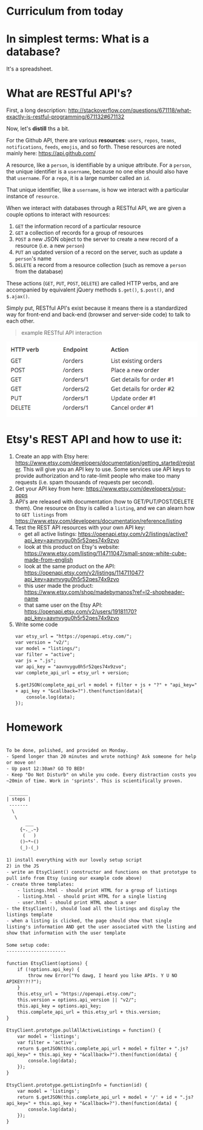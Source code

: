 # Curriculum from today

# In simplest terms: What is a database?

It's a spreadsheet.

# What are RESTful API's?

First, a long description: http://stackoverflow.com/questions/671118/what-exactly-is-restful-programming/671132#671132

Now, let's **distill** ths a bit.

For the Github API, there are various **resources**: `users`, `repos`, `teams`, `notifications`, `feeds`, `emojis`, and so forth. These resources are noted mainly here: https://api.github.com/

A resource, like a `person`, is identifiable by a unique attribute. For a `person`, the unique identifier is a `username`, because no one else should also have that `username`. For a `repo`, it is a large number called an `id`.

That unique identifier, like a `username`, is how we interact with a particular instance of `resource`.

When we interact with databases through a RESTful API, we are given a couple options to interact with resources:

1. `GET` the information record of a particular resource
2. `GET` a collection of records for a group of resources
3. `POST` a new JSON object to the server to create a new record of a resource (i.e. a new `person`)
4. `PUT` an updated version of a record on the server, such as update a `person`'s name
5. `DELETE` a record from a resource collection (such as remove a `person` from the database)

These actions (`GET`, `PUT`, `POST`, `DELETE`) are called HTTP verbs, and are accompanied by equivalent jQuery methods `$.get()`, `$.post()`, and `$.ajax()`.

Simply put, RESTful API's exist because it means there is a standardized way for front-end and back-end (browser and server-side code) to talk to each other.

> example RESTful API interaction

![](./examples/day20/1.png)

# Etsy's REST API and how to use it:

1. Create an app with Etsy here: https://www.etsy.com/developers/documentation/getting_started/register. This will give you an API key to use. Some services use API keys to provide authorization and to rate-limit people who make too many requests (i.e. spam thousands of requests per second).
2. Get your API key from here: https://www.etsy.com/developers/your-apps
3. API's are released with documentation (how to GET/PUT/POST/DELETE them). One resource on Etsy is called a `listing`, and we can alearn how to `GET listings` from https://www.etsy.com/developers/documentation/reference/listing
4. Test the REST API resources with your own API key:
	- get all active listings: https://openapi.etsy.com/v2/listings/active?api_key=aavnvygu0h5r52qes74x9zvo
	- look at this product on Etsy's website: https://www.etsy.com/listing/114711047/small-snow-white-cube-made-from-english
	- look at the same product on the API: https://openapi.etsy.com/v2/listings/114711047?api_key=aavnvygu0h5r52qes74x9zvo
	- this user made the product: https://www.etsy.com/shop/madebymanos?ref=l2-shopheader-name
	- that same user on the Etsy API: https://openapi.etsy.com/v2/users/19181170?api_key=aavnvygu0h5r52qes74x9zvo
5. Write some code
	```
	var etsy_url = "https://openapi.etsy.com/";
	var version = "v2/";
	var model = "listings/";
	var filter = "active";
	var js = ".js";
	var api_key = "aavnvygu0h5r52qes74x9zvo";
	var complete_api_url = etsy_url + version;

	$.getJSON(complete_api_url + model + filter + js + "?" + "api_key=" + api_key + "&callback=?").then(function(data){
		console.log(data);
	});
	```

# Homework
```

To be done, polished, and provided on Monday.
- Spend longer than 20 minutes and wrote nothing? Ask someone for help or move on!
- Up past 12:30am? GO TO BED!
- Keep "Do Not Disturb" on while you code. Every distraction costs you ~20min of time. Work in 'sprints'. This is scientifically proven.

 _______
| steps |
 -------
  \
   \
       ___
     {~._.~}
      (   )
     ()~*~()
     (_)-(_)

1) install everything with our lovely setup script
2) in the JS
- write an EtsyClient() constructor and functions on that prototype to pull info from Etsy (using our example code above)
- create three templates:
	- listings.html - should print HTML for a group of listings
	- listing.html - should print HTML for a single listing
	- user.html - should print HTML about a user
- the EtsyClient(), should load all the listings and display the listings template
- when a listing is clicked, the page should show that single listing's information AND get the user associated with the listing and show that information with the user template

Some setup code:
----------------------

function EtsyClient(options) {
    if (!options.api_key) {
        throw new Error("Yo dawg, I heard you like APIs. Y U NO APIKEY!?!?");
    }
    this.etsy_url = "https://openapi.etsy.com/";
    this.version = options.api_version || "v2/";
    this.api_key = options.api_key;
    this.complete_api_url = this.etsy_url + this.version;
}

EtsyClient.prototype.pullAllActiveListings = function() {
    var model = 'listings';
    var filter = 'active';
    return $.getJSON(this.complete_api_url + model + filter + ".js?api_key=" + this.api_key + "&callback=?").then(function(data) {
        console.log(data);
    });
}

EtsyClient.prototype.getListingInfo = function(id) {
    var model = 'listings';
    return $.getJSON(this.complete_api_url + model + '/' + id + ".js?api_key=" + this.api_key + "&callback=?").then(function(data) {
        console.log(data);
    });
}
```